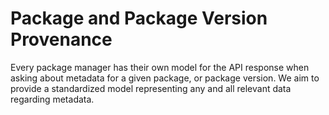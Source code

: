 # Package and Package Version Provenance

Every package manager has their own model for the API response when asking about metadata for a given package, or package version. We aim to provide a standardized model representing any and all relevant data regarding metadata.
